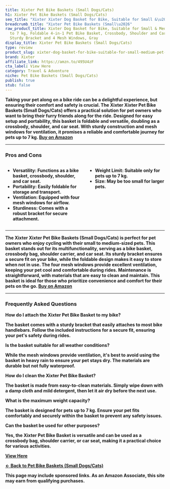 ```yaml
---
title: Xixter Pet Bike Baskets (Small Dogs/Cats)
h1: Xixter Pet Bike Baskets (Small Dogs/Cats)
seo_title: "Xixter Xixter Dog Basket for Bike, Suitable for Small &\u2026"
breadcrumb_title: "Xixter Pet Bike Baskets (Small\u2026"
raw_product_title: Xixter Dog Basket for Bike, Suitable for Small & Medium Pet Up
  to 7 kg, Foldable 4-in-1 Pet Bike Basket, Crossbody, Shoulder and Car Seat, with
  Sturdy Bracket and 4 Mesh Windows, Gray
display_title: Xixter Pet Bike Baskets (Small Dogs/Cats)
type: review
product_slug: xixter-dog-basket-for-bike-suitable-for-small-medium-pet-up-to-7-kg-fol-2351b658
brand: Xixter
affiliate_link: https://amzn.to/495U4zF
cta_label: View Here
category: Travel & Adventure
niche: Pet Bike Baskets (Small Dogs/Cats)
publish: true
stub: false
---
```


<div id="intro" class="full-width">
  <p><strong>Taking your pet along on a bike ride can be a delightful experience, but ensuring their comfort and safety is crucial. The Xixter Xixter Pet Bike Baskets (Small Dogs/Cats) offers a practical solution for pet owners who want to bring their furry friends along for the ride. Designed for easy setup and portability, this basket is foldable and versatile, doubling as a crossbody, shoulder, and car seat. With sturdy construction and mesh windows for ventilation, it promises a reliable and comfortable journey for pets up to 7 kg. <a href="https://amzn.to/495U4zF" rel="nofollow sponsored noopener" target="_blank"><strong>Buy on Amazon</strong></a></p>
</div>

<hr />
<h3 id="pros-cons">Pros and Cons</h3>
<div class="pc-grid" style="display:grid;grid-template-columns:1fr 1fr;gap:16px;">
  <ul>
    <li><strong>Versatility:</strong> Functions as a bike basket, crossbody, shoulder, and car seat.</li>
    <li><strong>Portability:</strong> Easily foldable for storage and transport.</li>
    <li><strong>Ventilation:</strong> Equipped with four mesh windows for airflow.</li>
    <li><strong>Sturdiness:</strong> Comes with a robust bracket for secure attachment.</li>
  </ul>
  <ul>
    <li><strong>Weight Limit:</strong> Suitable only for pets up to 7 kg.</li>
    <li><strong>Size:</strong> May be too small for larger pets.</li>
  </ul>
</div>
<hr />

<div class="full-width">
  <p>The Xixter Xixter Pet Bike Baskets (Small Dogs/Cats) is perfect for pet owners who enjoy cycling with their small to medium-sized pets. This basket stands out for its multifunctionality, serving as a bike basket, crossbody bag, shoulder carrier, and car seat. Its sturdy bracket ensures a secure fit on your bike, while the foldable design makes it easy to store when not in use. The four mesh windows provide excellent ventilation, keeping your pet cool and comfortable during rides. Maintenance is straightforward, with materials that are easy to clean and maintain. This basket is ideal for those who prioritize convenience and comfort for their pets on the go. <a href="https://amzn.to/495U4zF" rel="nofollow sponsored noopener" target="_blank"><strong>Buy on Amazon</strong></a></p>
</div>

<hr />
<h3 id="faqs">Frequently Asked Questions</h3>

<p><strong>How do I attach the Xixter Pet Bike Basket to my bike?</strong></p>
<p>The basket comes with a sturdy bracket that easily attaches to most bike handlebars. Follow the included instructions for a secure fit, ensuring your pet's safety during rides.</p>

<p><strong>Is the basket suitable for all weather conditions?</strong></p>
<p>While the mesh windows provide ventilation, it's best to avoid using the basket in heavy rain to ensure your pet stays dry. The materials are durable but not fully waterproof.</p>

<p><strong>How do I clean the Xixter Pet Bike Basket?</strong></p>
<p>The basket is made from easy-to-clean materials. Simply wipe down with a damp cloth and mild detergent, then let it air dry before the next use.</p>

<p><strong>What is the maximum weight capacity?</strong></p>
<p>The basket is designed for pets up to 7 kg. Ensure your pet fits comfortably and securely within the basket to prevent any safety issues.</p>

<p><strong>Can the basket be used for other purposes?</strong></p>
<p>Yes, the Xixter Pet Bike Basket is versatile and can be used as a crossbody bag, shoulder carrier, or car seat, making it a practical choice for various activities.</p>
<p><a class="btn" href="https://amzn.to/495U4zF" target="_blank" rel="nofollow sponsored noopener">View Here</a></p>
<p><a href="/roundups/travel-adventure/pet-bike-baskets-small-dogs-cats-/">← Back to Pet Bike Baskets (Small Dogs/Cats)</a></p>
<aside class="disclosure">This page may include sponsored links. As an Amazon Associate, this site may earn from qualifying purchases.</aside>
